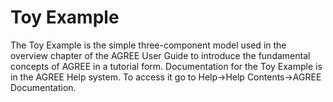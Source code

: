 # Toy Example

The Toy Example is the simple three-component model used in the overview
chapter of the AGREE User Guide to introduce the fundamental concepts of AGREE
in a tutorial form.  Documentation for the Toy Example is in the AGREE Help
system. To access it go to Help->Help Contents->AGREE Documentation.

